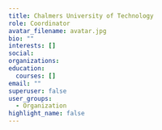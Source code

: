 ```yaml
---
title: Chalmers University of Technology
role: Coordinator
avatar_filename: avatar.jpg
bio: ""
interests: []
social:
organizations:
education:
  courses: []
email: ""
superuser: false
user_groups:
  - Organization
highlight_name: false
---
```

